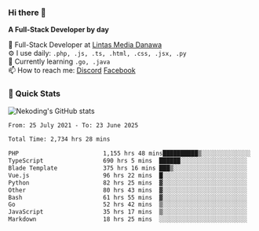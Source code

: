 ### Hi there 👋

**A Full-Stack Developer by day**

🔭 Full-Stack Developer at [Lintas Media Danawa](https://www.lintasmediadanawa.com/)  
⚙️ I use daily: `.php, .js, .ts, .html, .css, .jsx, .py`  
🌱 Currently learning `.go, .java`  
📫 How to reach me: [Discord](https://discordapp.com/users/984448732999327766)  [Facebook](https://fb.me/tyvandi)  

### 🚀 Quick Stats  

![Nekoding's GitHub stats](https://github-readme-stats.vercel.app/api?username=nekoding&show_icons=true)

<!--START_SECTION:waka-->

```txt
From: 25 July 2021 - To: 23 June 2025

Total Time: 2,734 hrs 28 mins

PHP                        1,155 hrs 48 mins██████████▒░░░░░░░░░░░░░░   41.06 %
TypeScript                 690 hrs 5 mins  ██████░░░░░░░░░░░░░░░░░░░   24.51 %
Blade Template             375 hrs 16 mins ███▒░░░░░░░░░░░░░░░░░░░░░   13.33 %
Vue.js                     96 hrs 22 mins  █░░░░░░░░░░░░░░░░░░░░░░░░   03.42 %
Python                     82 hrs 25 mins  ▓░░░░░░░░░░░░░░░░░░░░░░░░   02.93 %
Other                      80 hrs 43 mins  ▓░░░░░░░░░░░░░░░░░░░░░░░░   02.87 %
Bash                       61 hrs 55 mins  ▓░░░░░░░░░░░░░░░░░░░░░░░░   02.20 %
Go                         52 hrs 42 mins  ▒░░░░░░░░░░░░░░░░░░░░░░░░   01.87 %
JavaScript                 35 hrs 17 mins  ▒░░░░░░░░░░░░░░░░░░░░░░░░   01.25 %
Markdown                   18 hrs 25 mins  ░░░░░░░░░░░░░░░░░░░░░░░░░   00.65 %
```

<!--END_SECTION:waka-->

<!--
**nekoding/nekoding** is a ✨ _special_ ✨ repository because its `README.md` (this file) appears on your GitHub profile.

Here are some ideas to get you started:

- 🔭 I’m currently working on ...
- 🌱 I’m currently learning ...
- 👯 I’m looking to collaborate on ...
- 🤔 I’m looking for help with ...
- 💬 Ask me about ...
- 📫 How to reach me: ...
- 😄 Pronouns: ...
- ⚡ Fun fact: ...
-->
